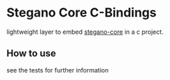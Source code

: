 # Stegano Core C-Bindings

lightweight layer to embed [stegano-core][1] in a c project.

## How to use

see the tests for further information 

[1]: https://github.com/steganogram/core.stegano.org
